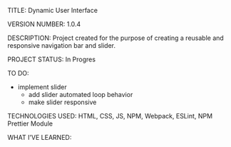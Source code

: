 TITLE: Dynamic User Interface

VERSION NUMBER: 1.0.4

DESCRIPTION:  Project created for the purpose of creating a reusable and responsive navigation bar and slider.

PROJECT STATUS: In Progres

TO DO: 
- implement slider
    - add slider automated loop behavior
    - make slider responsive

TECHNOLOGIES USED: HTML, CSS, JS, NPM, Webpack, ESLint, NPM Prettier Module

WHAT I'VE LEARNED: